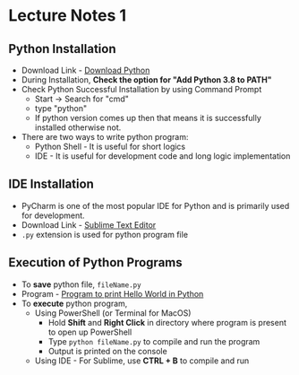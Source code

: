 # Lecture Notes 1

## Python Installation
* Download Link - [Download Python](https://www.python.org/downloads/)
* During Installation, __Check the option for "Add Python 3.8 to PATH"__
* Check Python Successful Installation by using Command Prompt
  * Start -> Search for "cmd"
  * type "python"
  * If python version comes up then that means it is successfully installed otherwise not.
* There are two ways to write python program:
  * Python Shell - It is useful for short logics
  * IDE - It is useful for development code and long logic implementation

## IDE Installation
* PyCharm is one of the most popular IDE for Python and is primarily used for development.
* Download Link - [Sublime Text Editor](https://www.sublimetext.com/3)
* `.py` extension is used for python program file

## Execution of Python Programs
* To __save__ python file, `fileName.py`
* Program - [Program to print Hello World in Python](https://github.com/abhinavg916/ytcodehelp-python/blob/master/Lectures/Lecture%201/HelloWorld.py)
* To __execute__ python program,
  * Using PowerShell (or Terminal for MacOS)
    * Hold __Shift__ and __Right Click__ in directory where program is present to open up PowerShell
    * Type `python fileName.py` to compile and run the program
    * Output is printed on the console
  * Using IDE - For Sublime, use __CTRL + B__ to compile and run
